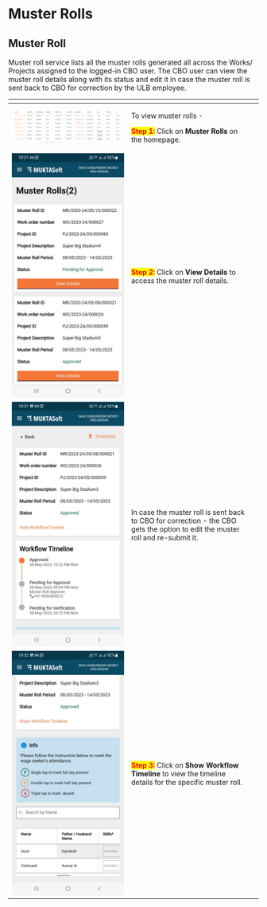 # Muster Rolls

## Muster Roll <a href="#sragxiwui1hb" id="sragxiwui1hb"></a>

Muster roll service lists all the muster rolls generated all across the Works/ Projects assigned to the logged-in CBO user. The CBO user can view the muster roll details along with its status and edit it in case the muster roll is sent back to CBO for correction by the ULB employee.

<table data-card-size="large" data-view="cards"><thead><tr><th></th><th></th><th></th></tr></thead><tbody><tr><td><img src="../../../../../../.gitbook/assets/image (29).png" alt=""></td><td><p>To view muster rolls -</p><p><mark style="color:red;"><strong>Step 1:</strong></mark>  Click on <strong>Muster Rolls</strong> on the homepage.</p></td><td></td></tr><tr><td><img src="../../../../../../.gitbook/assets/image (19).png" alt=""></td><td><mark style="color:red;"><strong>Step 2:</strong></mark>  Click on <strong>View Details</strong> to access the muster roll details.</td><td></td></tr><tr><td><img src="../../../../../../.gitbook/assets/image (5).png" alt=""></td><td>In case the muster roll is sent back to CBO for correction - the CBO gets the option to edit the muster roll and re-submit it.</td><td></td></tr><tr><td><img src="../../../../../../.gitbook/assets/image (108).png" alt=""></td><td><mark style="color:red;"><strong>Step 3:</strong></mark> Click on <strong>Show Workflow Timeline</strong> to view the timeline details for the specific muster roll.</td><td></td></tr></tbody></table>

